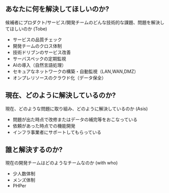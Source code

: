 ## あなたに何を解決してほしいのか?
候補者にプロダクト/サービス/開発チームのどんな技術的な課題、問題を解決してほしいのか (Tobe)
* サービスの品質チェック
* 開発チームのクロス体制
* 技術ドリブンのサービス改善
* サーバスペックの定期監視
* AIの導入（自然言語処理）
* セキュアなネットワークの構築・自動監視（LAN,WAN,DMZ）
* オンプレリソースのクラウド化（データ保全）

## 現在、どのように解決しているのか?
現在、どのような問題に取り組み、どのように解決しているのか (Asis)
* 問題が出た時点で改修またはデータの補完等をおこなっている
* 依頼があった時点での機能開発
* インフラ事業者にサポートしてもらっている

## 誰と解決するのか?
現在の開発チームはどのようなチームなのか (with who)
* 少人数体制
* メンズ体制
* PHPer
